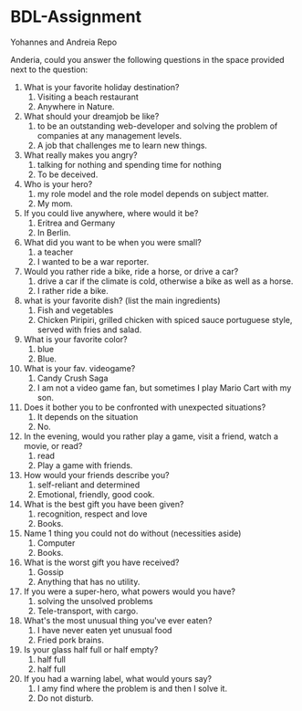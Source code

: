 # BDL-Assignment
Yohannes and Andreia Repo

Anderia, could you answer the following questions in the space provided next to the question:
1. What is your favorite holiday destination?
   1. Visiting a beach restaurant 
   2. Anywhere in Nature.
2. What should your dreamjob be like?
   1. to be an outstanding web-developer and solving the problem of companies at any management levels. 
   2. A job that challenges me to learn new things.
3. What really makes you angry?
   1. talking for nothing and spending time for nothing
   2. To be deceived.
4. Who is your hero?
   1. my role model and the role model depends on subject matter.
   2. My mom.
5. If you could live anywhere, where would it be?
   1. Eritrea and Germany 
   2. In Berlin.
6. What did you want to be when you were small?
   1. a teacher 
   2. I wanted to be a war reporter.
7. Would you rather ride a bike, ride a horse, or drive a car?
   1. drive a car if the climate is cold, otherwise a bike as well as a horse.
   2.  I rather ride a bike.
8. what is your favorite dish? (list the main ingredients)
   1. Fish and vegetables 
   2. Chicken Piripiri, grilled chicken with spiced sauce portuguese style, served with fries and salad.
9.  What is your favorite color?
    1.  blue
    2.  Blue.
10. What is your fav. videogame?
    1.  Candy Crush Saga
    2.  I am not a video game fan, but sometimes I play Mario Cart with my son.
11. Does it bother you to be confronted with unexpected situations?
    1.  It depends on the situation
    2.  No.
12. In the evening, would you rather play a game, visit a friend, watch a movie, or read?
    1.  read
    2.  Play a game with friends.
13. How would your friends describe you?
    1.  self-reliant and determined 
    2.  Emotional, friendly, good cook.
14. What is the best gift you have been given?
    1.  recognition, respect and love
    2.  Books.
15. Name 1 thing you could not do without (necessities aside)
    1. Computer 
    2. Books.
16. What is the worst gift you have received?
    1. Gossip
    2. Anything that has no utility. 
17. If you were a super-hero, what powers would you have?
    1. solving the unsolved problems 
    2. Tele-transport, with cargo.
18. What's the most unusual thing you've ever eaten?
    1. I have never eaten yet unusual food
    2. Fried pork brains. 
19. Is your glass half full or half empty?
    1. half full
    2. half full
20. If you had a warning label, what would yours say?
    1. I amy find where the problem is and then I solve it.
    2. Do not disturb.


